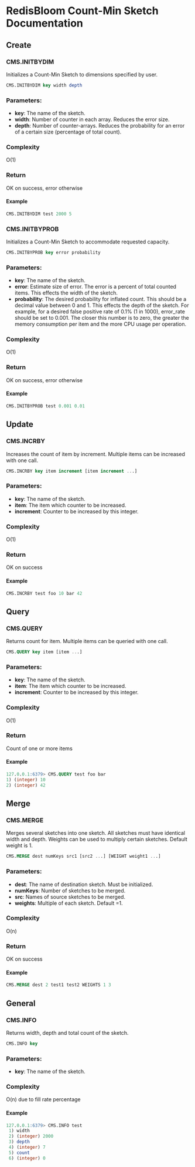 # RedisBloom Count-Min Sketch Documentation

## Create

### CMS.INITBYDIM

Initializes a Count-Min Sketch to dimensions specified by user.

```sql
CMS.INITBYDIM key width depth
```

### Parameters:

* **key**: The name of the sketch.
* **width**: Number of counter in each array. Reduces the error size.
* **depth**: Number of counter-arrays. Reduces the probability for an
    error of a certain size (percentage of total count).
    
### Complexity

O(1)

### Return

OK on success, error otherwise

#### Example

```sql
CMS.INITBYDIM test 2000 5
```

### CMS.INITBYPROB

Initializes a Count-Min Sketch to accommodate requested capacity.

```sql
CMS.INITBYPROB key error probability
```

### Parameters:

* **key**: The name of the sketch.
* **error**: Estimate size of error. The error is a percent of total counted
    items. This effects the width of the sketch.
* **probability**: The desired probability for inflated count. This should
    be a decimal value between 0 and 1. This effects the depth of the sketch.
    For example, for a desired false positive rate of 0.1% (1 in 1000),
    error_rate should be set to 0.001. The closer this number is to zero, the
    greater the memory consumption per item and the more CPU usage per operation. 
    
### Complexity

O(1)

### Return

OK on success, error otherwise

#### Example

```sql
CMS.INITBYPROB test 0.001 0.01
```

## Update

### CMS.INCRBY

Increases the count of item by increment. Multiple items can be increased with one call. 

```sql
CMS.INCRBY key item increment [item increment ...]
```

### Parameters:

* **key**: The name of the sketch.
* **item**: The item which counter to be increased.
* **increment**: Counter to be increased by this integer.

### Complexity

O(1)

### Return

OK on success

#### Example

```sql
CMS.INCRBY test foo 10 bar 42
```

## Query

### CMS.QUERY

Returns count for item. Multiple items can be queried with one call. 

```sql
CMS.QUERY key item [item ...]
```

### Parameters:

* **key**: The name of the sketch.
* **item**: The item which counter to be increased.
* **increment**: Counter to be increased by this integer.

### Complexity

O(1)

### Return

Count of one or more items

#### Example 

```sql
127.0.0.1:6379> CMS.QUERY test foo bar
1) (integer) 10
2) (integer) 42
```

## Merge

### CMS.MERGE

Merges several sketches into one sketch. All sketches must have identical width and depth. Weights can be used to multiply certain sketches. Default weight is 1. 

```sql
CMS.MERGE dest numKeys src1 [src2 ...] [WEIGHT weight1 ...] 
```

### Parameters:

* **dest**: The name of destination sketch. Must be initialized. 
* **numKeys**: Number of sketches to be merged.
* **src**: Names of source sketches to be merged.
* **weights**: Multiple of each sketch. Default =1.

### Complexity

O(n)

### Return

OK on success

#### Example 

```sql
CMS.MERGE dest 2 test1 test2 WEIGHTS 1 3
```

## General

### CMS.INFO

Returns width, depth and total count of the sketch.

```sql
CMS.INFO key
```

### Parameters:

* **key**: The name of the sketch.

### Complexity

O(n) due to fill rate percentage

#### Example

```sql
127.0.0.1:6379> CMS.INFO test
 1) width
 2) (integer) 2000
 3) depth
 4) (integer) 7
 5) count
 6) (integer) 0
```